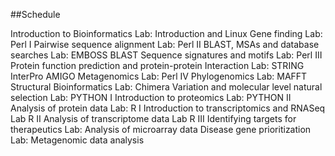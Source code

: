 ##Schedule

Introduction to Bioinformatics
Lab: Introduction and Linux
Gene finding
Lab: Perl I
Pairwise sequence alignment
Lab: Perl II
 BLAST, MSAs and database searches
Lab: EMBOSS  BLAST
Sequence signatures and motifs
Lab: Perl III
Protein function prediction and protein-protein Interaction
Lab: STRING  InterPro  AMIGO
Metagenomics
Lab: Perl IV
Phylogenomics 
Lab: MAFFT
Structural Bioinformatics
Lab: Chimera
Variation and molecular level natural selection
Lab: PYTHON I
Introduction to proteomics
Lab: PYTHON II
Analysis of protein data
Lab: R I
Introduction to transcriptomics and RNASeq
Lab R II
Analysis of transcriptome data
Lab R III
Identifying targets for therapeutics
Lab: Analysis of microarray data
Disease gene prioritization
Lab: Metagenomic data analysis
